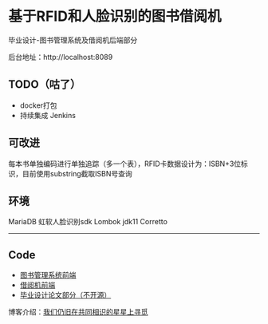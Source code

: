 # 基于RFID和人脸识别的图书借阅机
毕业设计-图书管理系统及借阅机后端部分

后台地址：http://localhost:8089

## TODO（咕了）
- docker打包
- 持续集成 Jenkins

## 可改进
每本书单独编码进行单独追踪（多一个表），RFID卡数据设计为：ISBN+3位标识，目前使用substring截取ISBN号查询

## 环境
MariaDB
虹软人脸识别sdk
Lombok
jdk11 Corretto

---
## Code

- [图书管理系统前端](https://github.com/Atlas-Xu/LibManangement-client)
- [借阅机前端](https://github.com/Atlas-Xu/leadingmachine-client)
- [毕业设计论文部分（不开源）](https://github.com/Atlas-Xu/Chang_Graduation_thesis)

博客介绍：[我们仍旧在共同相识的星星上寻觅](https://xchub.cn/)



